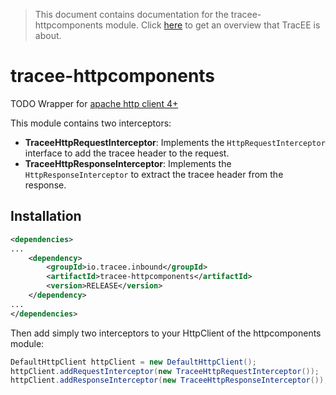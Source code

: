 > This document contains documentation for the tracee-httpcomponents module. Click [here](/README.md) to get an overview that TracEE is about.

# tracee-httpcomponents

TODO Wrapper for [apache http client 4+](http://hc.apache.org/httpcomponents-client-ga/)

This module contains two interceptors:
* __TraceeHttpRequestInterceptor__: Implements the `HttpRequestInterceptor` interface to add the tracee header to the request.
* __TraceeHttpResponseInterceptor__: Implements the `HttpResponseInterceptor` to extract the tracee header from the response.
 

## Installation

```xml
<dependencies>
...
    <dependency>
        <groupId>io.tracee.inbound</groupId>
   		<artifactId>tracee-httpcomponents</artifactId>
        <version>RELEASE</version>
    </dependency>
...
</dependencies>
```

Then add simply two interceptors to your HttpClient of the httpcomponents module:

```java
DefaultHttpClient httpClient = new DefaultHttpClient();
httpClient.addRequestInterceptor(new TraceeHttpRequestInterceptor());
httpClient.addResponseInterceptor(new TraceeHttpResponseInterceptor());
```
